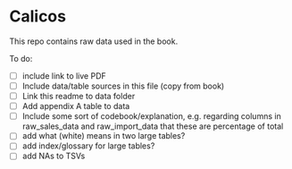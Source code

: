 # Calicos

This repo contains raw data used in the book.

To do:
- [ ] include link to live PDF
- [ ] Include data/table sources in this file (copy from book)
- [ ] Link this readme to data folder
- [ ] Add appendix A table to data
- [ ] Include some sort of codebook/explanation, e.g. regarding columns in raw_sales_data and raw_import_data that these are percentage of total
- [ ] add what (white) means in two large tables?
- [ ] add index/glossary for large tables?
- [ ] add NAs to TSVs
